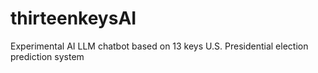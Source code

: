 # thirteenkeysAI
Experimental AI LLM chatbot based on 13 keys U.S. Presidential election prediction system
